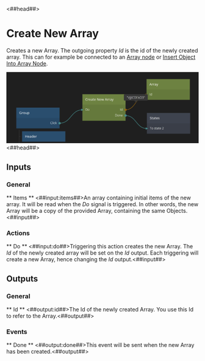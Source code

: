<##head##>
# Create New Array
Creates a new Array. The outgoing property *Id* is the id of the newly created array. This can for example be connected to an [Array node](nodes/data/array/array/) or [Insert Object Into Array Node](nodes/data/array/insert-into-array/).

![](create-new-array.png ':class=ndl-image large')<##head##>

## Inputs

### General
** Items **
<##input:items##>An array containing initial items of the new array. It will be read when the *Do* signal is triggered. In other words, the new Array will be a copy of the provided Array, containing the same Objects.<##input##>
### Actions
** Do **
<##input:do##>Triggering this action creates the new Array. The *Id* of the newly created array will be set on the *Id* output. Each triggering will create a new Array, hence changing the *Id* output.<##input##>

## Outputs
### General
** Id **
<##output:id##>The Id of the newly created Array. You use this Id to refer to the Array.<##output##>

### Events
** Done **
<##output:done##>This event will be sent when the new Array has been created.<##output##>
